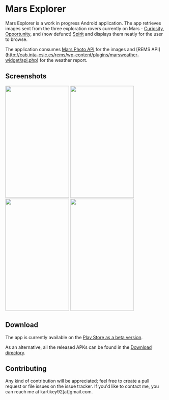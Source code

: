 # Mars Explorer

Mars Explorer is a work in progress Android application. The app retrieves images sent from the three exploration rovers
currently on Mars - [Curiosity](https://en.wikipedia.org/wiki/Curiosity_(rover)),
[Opportunity](https://en.wikipedia.org/wiki/Opportunity_(rover)),
and (now defunct) [Spirit](https://en.wikipedia.org/wiki/Spirit_(rover)) and displays them neatly for the user to browse.

The application consumes [Mars Photo API](https://github.com/chrisccerami/mars-photo-api) for the images and [REMS API] (http://cab.inta-csic.es/rems/wp-content/plugins/marsweather-widget/api.php) for the weather report.

## Screenshots

<img src="https://github.com/krtkush/MarsExplorer/blob/master/Screenshots/Home.png" width="200" height="350" />
<img src="https://github.com/krtkush/MarsExplorer/blob/master/Screenshots/ExploreOne.png" width="200" height="350" />
<img src="https://github.com/krtkush/MarsExplorer/blob/master/Screenshots/ExploreTwo.png" width="200" height="350" />
<img src="https://github.com/krtkush/MarsExplorer/blob/master/Screenshots/About.png" width="200" height="350" />

## Download

  The app is currently available on the [Play Store as a beta version](https://play.google.com/store/apps/details?id=io.github.krtkush.marsexplorer).

  As an alternative, all the released APKs can be found in the [Download directory](https://github.com/krtkush/MarsExplorer/tree/master/Downloads).

## Contributing

Any kind of contribution will be appreciated; feel free to create a pull request or file issues on the issue tracker. If you'd like to contact me, you can reach me at kartikey92[at]gmail.com.
